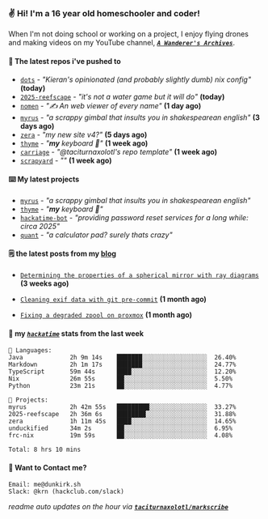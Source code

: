 ### ✌️ Hi! I'm a 16 year old homeschooler and coder!

When I'm not doing school or working on a project, I enjoy flying drones and making videos on my YouTube channel, [**_`A Wanderer's Archives`_**](https://youtube.com/@wanderer.archives).

#### 👷 The latest repos i've pushed to

- [`dots`](https://github.com/taciturnaxolotl/dots) - _"Kieran's opinionated (and probably slightly dumb) nix config"_ **(today)**
- [`2025-reefscape`](https://github.com/df1317/2025-reefscape) - _"it's not a water game but it will do"_ **(today)**
- [`nomen`](https://github.com/aramshiva/nomen) - _"✍️ An web viewer of every name"_ **(1 day ago)**
- [`myrus`](https://github.com/taciturnaxolotl/myrus) - _"a scrappy gimbal that insults you in shakespearean english"_ **(3 days ago)**
- [`zera`](https://github.com/taciturnaxolotl/zera) - _"my new site v4?"_ **(5 days ago)**
- [`thyme`](https://github.com/taciturnaxolotl/thyme) - _"**my** keyboard 🫶"_ **(1 week ago)**
- [`carriage`](https://github.com/taciturnaxolotl/carriage) - _"@taciturnaxolotl's repo template"_ **(1 week ago)**
- [`scrapyard`](https://github.com/hackclub/scrapyard) - _""_ **(1 week ago)**

#### ⌨️ My latest projects

- [`myrus`](https://github.com/taciturnaxolotl/myrus) - _"a scrappy gimbal that insults you in shakespearean english"_
- [`thyme`](https://github.com/taciturnaxolotl/thyme) - _"**my** keyboard 🫶"_
- [`hackatime-bot`](https://github.com/taciturnaxolotl/hackatime-bot) - _"providing password reset services for a long while: circa 2025"_
- [`quant`](https://github.com/taciturnaxolotl/quant) - _"a calculator pad? surely thats crazy"_

#### 🗒️ the latest posts from my [blog](https://dunkirk.sh)

- [`Determining the properties of a spherical mirror with ray diagrams`](https://dunkirk.sh/blog/spherical-ray-diagrams/) **(3 weeks ago)**

- [`Cleaning exif data with git pre-commit`](https://dunkirk.sh/blog/remove-exif-git-hook/) **(1 month ago)**

- [`Fixing a degraded zpool on proxmox`](https://dunkirk.sh/blog/degraded-zpool-proxmox/) **(1 month ago)**



#### 📡 my [_`hackatime`_](https://waka.hackclub.com) stats from the last week

```text
💾 Languages:
Java             2h 9m 14s    ███████░░░░░░░░░░░░░░░░░░  26.40%
Markdown         2h 1m 17s    ███████░░░░░░░░░░░░░░░░░░  24.77%
TypeScript       59m 44s      ████░░░░░░░░░░░░░░░░░░░░░  12.20%
Nix              26m 55s      ██░░░░░░░░░░░░░░░░░░░░░░░  5.50%
Python           23m 21s      ██░░░░░░░░░░░░░░░░░░░░░░░  4.77%

💼 Projects:
myrus            2h 42m 55s   █████████░░░░░░░░░░░░░░░░  33.27%
2025-reefscape   2h 36m 6s    ████████░░░░░░░░░░░░░░░░░  31.88%
zera             1h 11m 45s   ████░░░░░░░░░░░░░░░░░░░░░  14.65%
unduckified      34m 2s       ██░░░░░░░░░░░░░░░░░░░░░░░  6.95%
frc-nix          19m 59s      ██░░░░░░░░░░░░░░░░░░░░░░░  4.08%

Total: 8 hrs 10 mins
```

#### 📮 Want to Contact me?

```text
Email: me@dunkirk.sh
Slack: @krn (hackclub.com/slack)
```

_readme auto updates on the hour via [**`taciturnaxolotl/markscribe`**](https://github.com/taciturnaxolotl/markscribe)_
